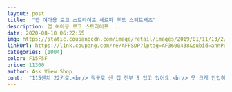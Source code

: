 ```yaml
---
layout: post 
title:  "갭 여아용 로고 스트라이프 셰르파 후드 스웨트셔츠" 
description: 갭 여아용 로고 스트라이프  ..
date: 2020-08-18 06:22:55 
img: https://static.coupangcdn.com/image/retail/images/2019/01/11/13/2/910e06c6-7bae-4af8-9def-a7279a391508.jpg 
linkUrl: https://link.coupang.com/re/AFFSDP?lptag=AF3600438&subid=ahnPublicAsk&pageKey=1343345023&itemId=2370738241&vendorItemId=4290865988&traceid=V0-113-78ace0b9524f5ec5 
categories: [1004] 
color: F15F5F 
price: 11300 
author: Ask View Shop 
cont:  "115센치 22키로.<br/> 직구로 산 갭 전부 S 입고 있어요.<br/> 옷 크게 안입혀서 S하려다가 M했는데 한번 접으면 소매 맞고 길이랑 품은 여유있어요.<br/> 원래 갭 걸사이즈 양털후드는 몸판만 양털있고 팔부분은 없어요.<br/> 남자애들껀 아마 팔에도 털있을거에요.<br/> 직구로 후드집업 살때 항상 원화로 15000원 넘나안넘나 보고 샀는데 9천원대로 사서 만족합니다.<br/><br/>따뜻하고  산뜻해요.<br/> 키 120cm 인데  좀 넉넉하게 시켰어요.<br/>  팔  한번 접으면 맞고  엉덩이까지  가려요.<br/> 만족합니다<br/>사이즈는 약간 핏되게 입는 것을 기준으로 되어 있어서(모델 입은 정도) 조금 루즈하게 입히길 원하시면 한두사이즈 크게 하시는 것이 좋을 듯 합니다.<br/> 112센티 여아 s 추천이나 m? 으로 했는데 루즈한 핏으로 입히는데 지장이 없는 상태 입니다.<br/> 아이도 좋아하고 요즘 같이 일교차 심할 때 아침 저녁 입히기 괜찮습니다.<br/> 1<br/> -2만원 선이면 완전 강추인데... <br/> 금액이 자꾸 바뀌니... <br/> 2<br/> -3만원 선은 보통인 상품 같습니다.<br/><br/>세일할 때 구입해서 가성비 면에서 아주 좋습니다.<br/> 글자에 반짝이는 디테일도 있고 팔을 제외한 몸통부분 털도 따뜻할 것 같아 좋고요.<br/><br/>" 
---
```

